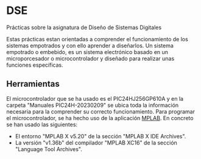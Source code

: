# DSE
Prácticas sobre la asignatura de Diseño de Sistemas Digitales

Estas prácticas estan orientadas a comprender el funcionamiento de los sistemas empotrados y con ello aprender a diseñarlos. Un sistema empotrado o embebido, es un sistema electrónico basado en un microporcesador o microcontrolador y diseñado para realizar unas funciones específicas.

## Herramientas
El microcontrolador que se ha usado es el PIC24HJ256GP610A y en la carpeta "Manuales PIC24H-20230209" se ubica toda la información necesaria para la comprender su correcto funcionamiento.
Para programar el microcontrolador, se ha hecho uso de la aplicación [MPLAB](https://www.microchip.com/en-us/tools-resources/archives/mplab-ecosystem). En concreto se han usado las siguientes:
  - El entorno "MPLAB X v5.20" de la sección "MPLAB X IDE Archives".
  - La versión "v1.36b" del compilador "MPLAB XC16" de la sección "Language Tool Archives".

